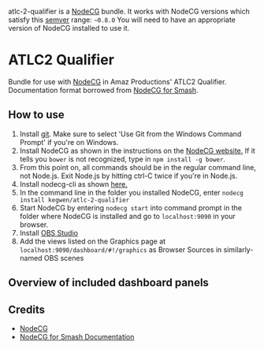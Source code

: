atlc-2-qualifier is a [NodeCG](http://github.com/nodecg/nodecg) bundle. 
It works with NodeCG versions which satisfy this [semver](https://docs.npmjs.com/getting-started/semantic-versioning) range: `~0.8.0`
You will need to have an appropriate version of NodeCG installed to use it.

# ATLC2 Qualifier

Bundle for use with [NodeCG](http://nodecg.com/) in Amaz Productions' ATLC2 Qualifier. Documentation format borrowed from [NodeCG for Smash](https://github.com/mparkms/nodecg-for-smash).

## How to use

1. Install [git](https://git-scm.com/). Make sure to select 'Use Git from the Windows Command Prompt' if you're on Windows.
2. Install NodeCG as shown in the instructions on the [NodeCG website.](http://nodecg.com/) If it tells you `bower` is not recognized, type in `npm install -g bower`.
3. From this point on, all commands should be in the regular command line, not Node.js. Exit Node.js by hitting ctrl-C twice if you're in Node.js.
4. Install nodecg-cli as shown [here.](https://github.com/nodecg/nodecg-cli)
5. In the command line in the folder you installed NodeCG, enter `nodecg install kegwen/atlc-2-qualifier`
6. Start NodeCG by entering `nodecg start` into command prompt in the folder where NodeCG is installed and go to `localhost:9090` in your browser.
7. Install [OBS Studio](https://obsproject.com/)
8. Add the views listed on the Graphics page at `localhost:9090/dashboard/#!/graphics` as Browser Sources in similarly-named OBS scenes

## Overview of included dashboard panels


## Credits

* [NodeCG](http://nodecg.com/)
* [NodeCG for Smash Documentation](https://github.com/mparkms/nodecg-for-smash)
